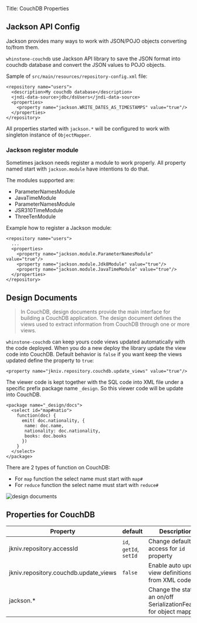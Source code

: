 Title: CouchDB Properties

Jackson API Config
-------------
       
Jackson provides many ways to work with JSON/POJO objects converting to/from them. 

`whinstone-couchdb` use Jackson API library to save the JSON format into couchdb database and convert the JSON values to POJO objects.

Sample of `src/main/resources/repository-config.xml` file:

    <repository name="users">
      <description>My couchdb database</description>
      <jndi-data-source>jdbc/dsUsers</jndi-data-source>
      <properties>
        <property name="jackson.WRITE_DATES_AS_TIMESTAMPS" value="true"/>
      </properties>
    </repository>
  
All properties started with `jackson.*` will be configured to work with singleton instance of `ObjectMapper`. 

### Jackson register module

Sometimes jackson needs register a module to work properly. All property named start with `jackson.module` have intentions to do that. 

The modules supported are: 

 - ParameterNamesModule
 - JavaTimeModule
 - ParameterNamesModule
 - JSR310TimeModule
 - ThreeTenModule

Example how to register a Jackson module:

    <repository name="users">
      ...
      <properties>
        <property name="jackson.module.ParameterNamesModule" value="true"/>
        <property name="jackson.module.Jdk8Module" value="true"/>
        <property name="jackson.module.JavaTimeModule" value="true"/>
      </properties>
    </repository>
    
    
Design Documents
---------

>In CouchDB, design documents provide the main interface for building a CouchDB application. The design document defines the views used to extract information from CouchDB through one or more views.


`whinstone-couchdb` can keep yours code views updated automatically with the code deployed. When you do a new deploy the library update the view code into CouchDB. Default behavior is `false` if you want keep the views updated define the property to `true`:

    <property name="jkniv.repository.couchdb.update_views" value="true"/>
    
The viewer code is kept together with the SQL code into XML file under a specific prefix package name `_design`.  So this viewer code will be update into CouchDB.
    
    <package name="_design/docs">
      <select id="map#natio">
        function(doc) { 
          emit( doc.nationality, {
           name: doc.name,
           nationality: doc.nationality,
           books: doc.books
          })
        }
      </select>
    </package>
    

There are 2 types of function on CouchDB:

- For `map` function the select name must start with `map#`
- For `reduce` function the select name must start with `reduce#`


![design documents](images/design_docs.png)
   
    
    
Properties for CouchDB
-------

|Property                               |default               | Description       |
| --------------------------------------|--------------------- | ----------------- |
|jkniv.repository.accessId              | `id`, `getId`, `setId` | Change default access for `id` property |
|jkniv.repository.couchdb.update_views  | `false`               | Enable auto update view definitions from XML code |
|jackson.*                              |                      | Change the state of an on/off SerializationFeature for object mapper. |

